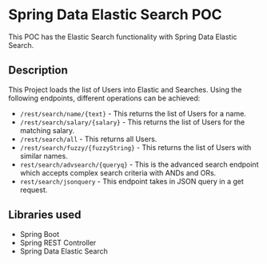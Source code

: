 # Spring Data Elastic Search POC
This POC has the Elastic Search functionality with Spring Data Elastic Search.

## Description
This Project loads the list of Users into Elastic and Searches.
Using the following endpoints, different operations can be achieved:
- `/rest/search/name/{text}` - This returns the list of Users for a name.
- `/rest/search/salary/{salary}` - This returns the list of Users for the matching salary.
- `/rest/search/all` - This returns all Users.
- `/rest/search/fuzzy/{fuzzyString}` - This returns the list of Users with similar names.
- `rest/search/advsearch/{queryq}` - This is the advanced search endpoint which accepts complex search criteria with ANDs and ORs.
- `rest/search/jsonquery` - This endpoint takes in JSON query in a get request.

## Libraries used
- Spring Boot
- Spring REST Controller
- Spring Data Elastic Search
